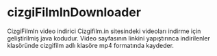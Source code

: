 # cizgiFilmInDownloader
CizgiFilmIn video indirici
Cizgifilm.in sitesindeki videoları indirme için geliştirilmiş java kodudur. Video sayfasının linkini yapıştırınca indirilenler klasöründe cizgifilm adlı klasöre mp4 formatında kaydeder.
